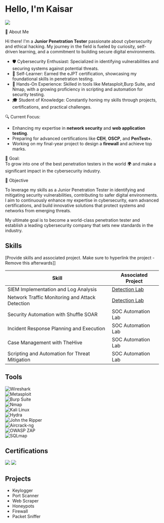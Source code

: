 # Hello, I'm Kaisar
<a href="https://linkedin.com"><img src="https://img.shields.io/badge/-LinkedIn-0072b1?&style=for-the-badge&logo=linkedin&logoColor=white" /></a>


👋 About Me  

Hi there! I'm a **Junior Penetration Tester** passionate about cybersecurity and ethical hacking. My journey in the field is fueled by curiosity, self-driven learning, and a commitment to building secure digital environments.  

- 🛡️ Cybersecurity Enthusiast: Specialized in identifying vulnerabilities and securing systems against potential threats.  
- 🧠 Self-Learner: Earned the eJPT certification, showcasing my foundational skills in penetration testing.  
- 🔧 Hands-On Experience: Skilled in tools like Metasploit,Burp Suite, and Nmap, with a growing proficiency in scripting and automation for security testing.  
- 🎓 Student of Knowledge: Constantly honing my skills through projects, certifications, and practical challenges.  

🔍 Current Focus:  
- Enhancing my expertise in **network security** and **web application testing**.  
- Preparing for advanced certifications like **CEH**, **OSCP**, and **PenTest+**.  
- Working on my final-year project to design a **firewall** and achieve top marks.  

🌟 Goal:  
To grow into one of the best penetration testers in the world 🌍 and make a significant impact in the cybersecurity industry.  

🎯 Objective

To leverage my skills as a Junior Penetration Tester in identifying and mitigating security vulnerabilities, contributing to safer digital environments. I aim to continuously enhance my expertise in cybersecurity, earn advanced certifications, and build innovative solutions that protect systems and networks from emerging threats.

My ultimate goal is to become a world-class penetration tester and establish a leading cybersecurity company that sets new standards in the industry.

## Skills
[Provide skills and associated project. Make sure to hyperlink the project - Remove this afterwards]]

| Skill                                         | Associated Project         |
|-----------------------------------------------|----------------------------|
| SIEM Implementation and Log Analysis          | <a href="https://google.com">Detection Lab</a>|
| Network Traffic Monitoring and Attack Detection | <a href="https://google.com">Detection Lab</a>|
| Security Automation with Shuffle SOAR         | SOC Automation Lab|
| Incident Response Planning and Execution      | SOC Automation Lab|
| Case Management with TheHive                  | SOC Automation Lab|
| Scripting and Automation for Threat Mitigation | SOC Automation Lab|

## Tools

![Wireshark](https://img.shields.io/badge/-Wireshark-1679A7?&style=for-the-badge&logo=Wireshark&logoColor=white)  
![Metasploit](https://img.shields.io/badge/-Metasploit-333333?&style=for-the-badge&logo=Metasploit&logoColor=white)  
![Burp Suite](https://img.shields.io/badge/-Burp%20Suite-FF7A00?&style=for-the-badge&logo=PortSwigger&logoColor=white)  
![Nmap](https://img.shields.io/badge/-Nmap-4682B4?&style=for-the-badge&logo=Nmap&logoColor=white)  
![Kali Linux](https://img.shields.io/badge/-Kali%20Linux-557C94?&style=for-the-badge&logo=Kali-Linux&logoColor=white)  
![Hydra](https://img.shields.io/badge/-Hydra-008080?&style=for-the-badge&logo=hydra&logoColor=white)  
![John the Ripper](https://img.shields.io/badge/-John%20the%20Ripper-2E8B57?&style=for-the-badge&logo=JtR&logoColor=white)  
![Aircrack-ng](https://img.shields.io/badge/-Aircrack--ng-00CED1?&style=for-the-badge&logo=Aircrack-ng&logoColor=white)  
![OWASP ZAP](https://img.shields.io/badge/-OWASP%20ZAP-000000?&style=for-the-badge&logo=OWASP&logoColor=white)  
![SQLmap](https://img.shields.io/badge/-SQLmap-B22222?&style=for-the-badge&logo=sqlmap&logoColor=white)  


## Certifications
<img src="https://img.shields.io/badge/-eJPT%20Certified-0052CC?style=for-the-badge&logo=INE&logoColor=white" />
<img src="https://img.shields.io/badge/-TryHackMe%20Junior%20Penetration%20Tester-9B2C2C?style=for-the-badge&logo=TryHackMe&logoColor=white" />

## Projects
- Keylogger
- Port Scanner
- Web Scraper
- Honeypots
- Firewall
- Packet Sniffer

